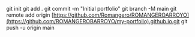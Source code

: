 git init
git add .
git commit -m "Initial portfolio"
git branch -M main
git remote add origin [https://github.com/Romangero/ROMANGEROARROYO](https://github.com/ROMANGEROBARROYO/my-portfolio).github.io.git
git push -u origin main
